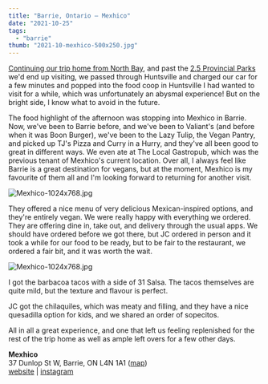 ```yaml
---
title: "Barrie, Ontario – Mexhico"
date: "2021-10-25"
tags:
  - "barrie"
thumb: "2021-10-mexhico-500x250.jpg"
---
```


[Continuing our trip home from North Bay](/north-bay-roadtrip-north-star-diner/), and past the [2.5 Provincial Parks](/parks-and-food-trucks/) we'd end up visiting, we passed through Huntsville and charged our car for a few minutes and popped into the food coop in Huntsville I had wanted to visit for a while, which was unfortunately an abysmal experience! But on the bright side, I know what to avoid in the future.

The food highlight of the afternoon was stopping into Mexhico in Barrie. Now, we've been to Barrie before, and we've been to Valiant's (and before when it was Boon Burger), we've been to the Lazy Tulip, the Vegan Pantry, and picked up TJ's Pizza and Curry in a Hurry, and they've all been good to great in different ways. We even ate at The Local Gastropub, which was the previous tenant of Mexhico's current location. Over all, I always feel like Barrie is a great destination for vegans, but at the moment, Mexhico is my favourite of them all and I'm looking forward to returning for another visit.

![Mexhico-1024x768.jpg](https://meshell.ca/blog/wp-content/uploads/2021/10/Mexhico-1024x768.jpg)

They offered a nice menu of very delicious Mexican-inspired options, and they're entirely vegan. We were really happy with everything we ordered. They are offering dine in, take out, and delivery through the usual apps. We should have ordered before we got there, but JC ordered in person and it took a while for our food to be ready, but to be fair to the restaurant, we ordered a fair bit, and it was worth the wait.

![Mexhico-1024x768.jpg](Barbacoa-1024x761.jpg)

I got the barbacoa tacos with a side of 31 Salsa. The tacos themselves are quite mild, but the texture and flavour is perfect.

JC got the chilaquiles, which was meaty and filling, and they have a nice quesadilla option for kids, and we shared an order of sopecitos.

All in all a great experience, and one that left us feeling replenished for the rest of the trip home as well as ample left overs for a few other days.

**Mexhico**\
37 Dunlop St W, Barrie, ON L4N 1A1 ([map](https://www.google.com/maps/place/Mexhico/@44.3887714,-79.6910268,15z/data=!4m2!3m1!1s0x0:0x9625b8c5a133b9c8?sa=X&ved=2ahUKEwj6pd-55uXzAhXLVs0KHS6oBOMQ_BJ6BAh_EAU))\
[website](https://www.mexhico.ca/) | [instagram](https://www.instagram.com/mexhico_restaurant/)
